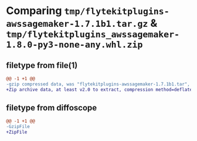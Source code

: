 # Comparing `tmp/flytekitplugins-awssagemaker-1.7.1b1.tar.gz` & `tmp/flytekitplugins_awssagemaker-1.8.0-py3-none-any.whl.zip`

## filetype from file(1)

```diff
@@ -1 +1 @@
-gzip compressed data, was "flytekitplugins-awssagemaker-1.7.1b1.tar", last modified: Tue Jun 27 22:00:51 2023, max compression
+Zip archive data, at least v2.0 to extract, compression method=deflate
```

## filetype from diffoscope

```diff
@@ -1 +1 @@
-GzipFile
+ZipFile
```

